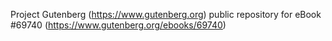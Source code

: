 Project Gutenberg (https://www.gutenberg.org) public repository for
eBook #69740 (https://www.gutenberg.org/ebooks/69740)
